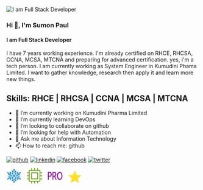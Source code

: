 

![I am Full Stack Developer](https://media-exp1.licdn.com/dms/image/C4D16AQGbBLwwwvyUwg/profile-displaybackgroundimage-shrink_200_800/0/1653502316666?e=1667433600&v=beta&t=-UUEmRCwzYk8WKO9mkNOet5wPAlH0mQeLNDinGdXU24)

### Hi 👋, I'm Sumon Paul
#### I am Full Stack Developer


I have 7 years working experience. I'm already certified on RHCE, RHCSA, CCNA, MCSA, MTCNA and preparing for advanced certification. yes, i'm a tech person. I am currently working as System Engineer in Kumudini Phama Limited. I want to gather knowledge, research then apply it and learn more new things.

## Skills: RHCE | RHCSA | CCNA | MCSA | MTCNA

- 🔭 I’m currently working on Kumudini Pharma Limited 
- 🌱 I’m currently learning DevOps 
- 👯 I’m looking to collaborate on github 
- 🤔 I’m looking for help with Automation 
- 💬 Ask me about Information Technology 
- 📫 How to reach me: github 


[<img src='https://cdn.jsdelivr.net/npm/simple-icons@3.0.1/icons/github.svg' alt='github' height='40'>](https://github.com/https://github.com/SumonPaul18)  [<img src='https://cdn.jsdelivr.net/npm/simple-icons@3.0.1/icons/linkedin.svg' alt='linkedin' height='40'>](https://www.linkedin.com/in/https://www.linkedin.com/in/sumonpaul//)  [<img src='https://cdn.jsdelivr.net/npm/simple-icons@3.0.1/icons/facebook.svg' alt='facebook' height='40'>](https://www.facebook.com/https://www.facebook.com/skp.39)  [<img src='https://cdn.jsdelivr.net/npm/simple-icons@3.0.1/icons/twitter.svg' alt='twitter' height='40'>](https://twitter.com/sumonpaul95)  

<a href='https://archiveprogram.github.com/'><img src='https://raw.githubusercontent.com/acervenky/animated-github-badges/master/assets/acbadge.gif' width='40' height='40'></a> <a href='https://docs.github.com/en/developers'><img src='https://raw.githubusercontent.com/acervenky/animated-github-badges/master/assets/devbadge.gif' width='40' height='40'></a> <a href='https://github.com/pricing'><img src='https://raw.githubusercontent.com/acervenky/animated-github-badges/master/assets/pro.gif' width='40' height='40'></a> <a href='https://stars.github.com/'><img src='https://raw.githubusercontent.com/acervenky/animated-github-badges/master/assets/starbadge.gif' width='35' height='35'></a> 
<!---
[![trophy](https://github-profile-trophy.vercel.app/?username=https://github.com/SumonPaul18)](https://github.com/ryo-ma/github-profile-trophy)

[![Top Langs](https://github-readme-stats.vercel.app/api/top-langs/?username=https://github.com/SumonPaul18)](https://github.com/anuraghazra/github-readme-stats)

![GitHub stats](https://github-readme-stats.vercel.app/api?username=https://github.com/SumonPaul18&show_icons=true)  

![Profile views](https://gpvc.arturio.dev/https://github.com/SumonPaul18)  
--->
